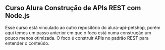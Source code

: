 ## Curso Alura Construção de APIs REST com Node.js

Esse curso está vinculado ao outro repositório do alura-api-petshop, porém aqui temos um passo anterior em que o foco está numa construção um pouco menos otimizada.
O foco é construir APIs no padrão REST para entender o conteúdo.